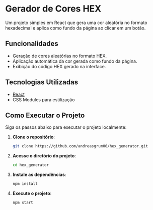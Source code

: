 # Gerador de Cores HEX

Um projeto simples em React que gera uma cor aleatória no formato hexadecimal e aplica como fundo da página ao clicar em um botão.

## Funcionalidades

- Geração de cores aleatórias no formato HEX.
- Aplicação automática da cor gerada como fundo da página.
- Exibição do código HEX gerado na interface.

## Tecnologias Utilizadas

- [React](https://react.dev/)
- CSS Modules para estilização

## Como Executar o Projeto

Siga os passos abaixo para executar o projeto localmente:

1. **Clone o repositório**:
    ```bash
    git clone https://github.com/andreasgrum00/hex_generator.git
    ```

2. **Acesse o diretório do projeto**:
    ```bash
    cd hex_generator
    ```

3. **Instale as dependências**:
    ```bash
    npm install
    ```

4. **Execute o projeto**:
    ```bash
    npm start
    ```
